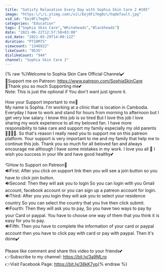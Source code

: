 ```yaml
---
title: "Satisfy Relaxation Every Day with Sophia Skin Care 2 #105"
image: "https:\/\/i.ytimg.com\/vi\/Eej0Fi7mg0s\/hqdefault.jpg"
vid_id: "Eej0Fi7mg0s"
categories: "Education"
tags: ["Sophia Skin Care","Whiteheads","Blackheads"]
date: "2021-06-22T12:57:58+03:00"
vid_date: "2021-05-29T14:00:12Z"
duration: "PT10M7S"
viewcount: "1346922"
likeCount: "9535"
dislikeCount: "944"
channel: "Sophia Skin Care 2"
---
```

{% raw %}Welcome to Sophia Skin Care Official Channel✔️<br />💖Support me on Patreon: <a rel="nofollow" target="blank" href="https://www.patreon.com/SophiaSkinCare​">https://www.patreon.com/SophiaSkinCare​</a><br />🙏Thank you so much Supporting me💕<br />Note: This is just the optional if You don't want just ignore it.<br /><br />How your Support important to me👩<br />My name is Sophia. I'm working at a clinic that is location in Cambodia. Everyday I have to work and stand for hours from morning to afternoon but I get very low salary. I know this job is so tired But I love this job I love sharing my work experience to all my beloved fan. I have more responsibility to take care and support my family especially my old parents👩‍🦳👨‍🦳. So that's reason I really need you to support me on this patreon platform. Your support is very important to me and my family that help me to continue this job.  Thank you so much for all beloved fan and always encourage me although I have some mistakes in my work. I love you all 💖 I wish you success in your life and have good healthy💕<br /><br />💘How to Support on Patreon🔑<br />🔊First: After you click on support link then you will see a join button so you have to click join button.<br />🔊Second: Then they will ask you to login So you can login with you Gmail account, facebook account or you can sign up a patreon account for login.<br />🔊Third: After you you login they will ask you to select your residence country So you can select the country that you live then click submit.<br />🔊Fourth: Then they will ask you to pay, So you have two ways to pay by your Card or paypal. You have to choose one way of them that you think it is easy for you to pay.<br />🔊Fifth: Then you have to complete the information of your card or paypal account then you have to click pay with card or pay with paypal. Then it's done✔️<br /><br />Please like comment and share this video to your friends💕<br />👉Subscribe to my channel: <a rel="nofollow" target="blank" href="https://bit.ly/3a9MLrq​">https://bit.ly/3a9MLrq​</a><br />👉Visit Facebook Page: <a rel="nofollow" target="blank" href="https://bit.ly/38kK7yp">https://bit.ly/38kK7yp</a>{% endraw %}
